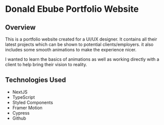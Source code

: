 # Donald Ebube Portfolio Website

## Overview
This is a portfolio website created for a UI/UX designer. It contains all their latest projects which can be shown to potential clients/employers. it also includes some smooth animations to make the experience nicer. 

I wanted to learn the basics of animations as well as working directly with a client to help bring their vision to reality.

## Technologies Used
- NextJS
- TypeScript
- Styled Components
- Framer Motion
- Cypress
- Github